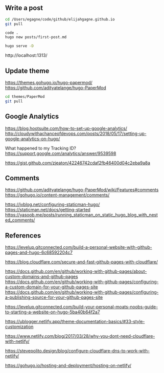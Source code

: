 
## Write a post

```sh
cd /Users/egagne/code/github/elijahgagne.github.io
git pull

code .
hugo new posts/first-post.md

hugo serve -D
```

http://localhost:1313/

## Update theme

https://themes.gohugo.io/hugo-papermod/
https://github.com/adityatelange/hugo-PaperMod

```sh
cd themes/PaperMod
git pull
```

## Google Analytics

https://blog.hootsuite.com/how-to-set-up-google-analytics/
http://cloudywithachanceofdevops.com/posts/2018/05/17/setting-up-google-analytics-on-hugo/

What happened to my Tracking ID?
https://support.google.com/analytics/answer/9539598

https://gist.github.com/zjeaton/42246742cdaf2fb46400d04c2eba9a8a

## Comments

https://github.com/adityatelange/hugo-PaperMod/wiki/Features#comments
https://gohugo.io/content-management/comments/

https://jvblog.net/configuring-staticman-hugo/
https://staticman.net/docs/getting-started
https://yasoob.me/posts/running_staticman_on_static_hugo_blog_with_nested_comments/


## References

https://levelup.gitconnected.com/build-a-personal-website-with-github-pages-and-hugo-6c68592204c7



https://blog.cloudflare.com/secure-and-fast-github-pages-with-cloudflare/

https://docs.github.com/en/github/working-with-github-pages/about-custom-domains-and-github-pages
https://docs.github.com/en/github/working-with-github-pages/configuring-a-custom-domain-for-your-github-pages-site
https://docs.github.com/en/github/working-with-github-pages/configuring-a-publishing-source-for-your-github-pages-site

https://levelup.gitconnected.com/build-your-personal-moats-noobs-guide-to-starting-a-website-on-hugo-5ba40b64f2a7

https://ublogger.netlify.app/theme-documentation-basics/#33-style-customization

https://www.netlify.com/blog/2017/03/28/why-you-dont-need-cloudflare-with-netlify/

https://stevepolito.design/blog/configure-cloudflare-dns-to-work-with-netlify/

https://gohugo.io/hosting-and-deployment/hosting-on-netlify/

